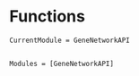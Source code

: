 # Functions

```@meta
CurrentModule = GeneNetworkAPI
```

```@index
```

```@autodocs
Modules = [GeneNetworkAPI]
```
